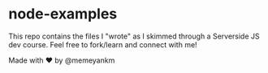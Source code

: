 # node-examples

This repo contains the files I "wrote" as I skimmed through a Serverside JS dev course.
Feel free to fork/learn and connect with me!

Made with ❤ by @memeyankm
